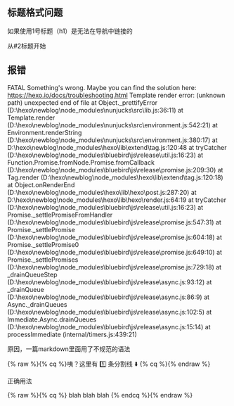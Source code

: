 ## 标题格式问题

如果使用1号标题（h1）是无法在导航中链接的

从#2标题开始



## 报错

 FATAL Something's wrong. Maybe you can find the solution here: https://hexo.io/docs/troubleshooting.html
Template render error: (unknown path)
  unexpected end of file
    at Object._prettifyError (D:\hexo\newblog\node_modules\nunjucks\src\lib.js:36:11)
    at Template.render (D:\hexo\newblog\node_modules\nunjucks\src\environment.js:542:21)
    at Environment.renderString (D:\hexo\newblog\node_modules\nunjucks\src\environment.js:380:17)
    at D:\hexo\newblog\node_modules\hexo\lib\extend\tag.js:120:48
    at tryCatcher (D:\hexo\newblog\node_modules\bluebird\js\release\util.js:16:23)
    at Function.Promise.fromNode.Promise.fromCallback (D:\hexo\newblog\node_modules\bluebird\js\release\promise.js:209:30)
    at Tag.render (D:\hexo\newblog\node_modules\hexo\lib\extend\tag.js:120:18)
    at Object.onRenderEnd (D:\hexo\newblog\node_modules\hexo\lib\hexo\post.js:287:20)
    at D:\hexo\newblog\node_modules\hexo\lib\hexo\render.js:64:19
    at tryCatcher (D:\hexo\newblog\node_modules\bluebird\js\release\util.js:16:23)
    at Promise._settlePromiseFromHandler (D:\hexo\newblog\node_modules\bluebird\js\release\promise.js:547:31)
    at Promise._settlePromise (D:\hexo\newblog\node_modules\bluebird\js\release\promise.js:604:18)
    at Promise._settlePromise0 (D:\hexo\newblog\node_modules\bluebird\js\release\promise.js:649:10)
    at Promise._settlePromises (D:\hexo\newblog\node_modules\bluebird\js\release\promise.js:729:18)
    at _drainQueueStep (D:\hexo\newblog\node_modules\bluebird\js\release\async.js:93:12)
    at _drainQueue (D:\hexo\newblog\node_modules\bluebird\js\release\async.js:86:9)
    at Async._drainQueues (D:\hexo\newblog\node_modules\bluebird\js\release\async.js:102:5)
    at Immediate.Async.drainQueues (D:\hexo\newblog\node_modules\bluebird\js\release\async.js:15:14)
    at processImmediate (internal/timers.js:439:21)

原因，一篇markdown里面用了不规范的语法

{% raw %}{% cq %}咦？这里有 :one: 条分割线 :arrow_down: {% cq %}{% endraw %}

正确用法

{% raw %}{% cq %} blah blah blah {% endcq %}{% endraw %}